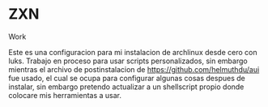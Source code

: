 # ZXN
Work

Este es una configuracion para mi instalacion de archlinux desde cero con luks.
Trabajo en proceso para usar scripts personalizados, sin embargo mientras el archivo de postinstalacion de https://github.com/helmuthdu/aui fue usado,
el cual se ocupa para configurar algunas cosas despues de instalar, sin embargo pretendo actualizar a un shellscript propio donde colocare mis herramientas a usar.
